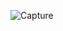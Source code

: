 ![Capture](https://user-images.githubusercontent.com/75424847/101012645-23a8f880-3589-11eb-8981-ff36ac6ce75b.PNG)
